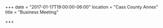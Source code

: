+++
date = "2017-01-17T19:00:00-06:00"
location = "Cass County Annex"
title = "Business Meeting"

+++

